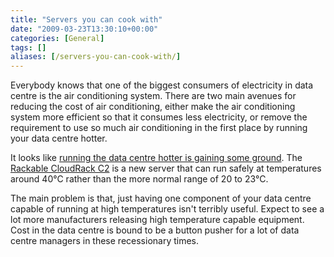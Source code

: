 ```yaml
---
title: "Servers you can cook with"
date: "2009-03-23T13:30:10+00:00"
categories: [General]
tags: []
aliases: [/servers-you-can-cook-with/]
---
```


Everybody knows that one of the biggest consumers of electricity in data centre is the air conditioning system. There are two main avenues for reducing the cost of air conditioning, either make the air conditioning system more efficient so that it consumes less electricity, or remove the requirement to use so much air conditioning in the first place by running your data centre hotter.

It looks like <a href="http://www.datacenterknowledge.com/archives/2009/03/19/rackable-cloudrack-turns-up-the-heat/">running the data centre hotter is gaining some ground</a>. The <a href="http://web.archive.org/web/20090603202529/http://www.rackable.com:80/cloudrackC2/">Rackable CloudRack C2</a> is a new server that can run safely at temperatures around 40°C rather than the more normal range of 20 to 23°C.

The main problem is that, just having one component of your data centre capable of running at high temperatures isn't terribly useful. Expect to see a lot more manufacturers releasing high temperature capable equipment. Cost in the data centre is bound to be a button pusher for a lot of data centre managers in these recessionary times.
